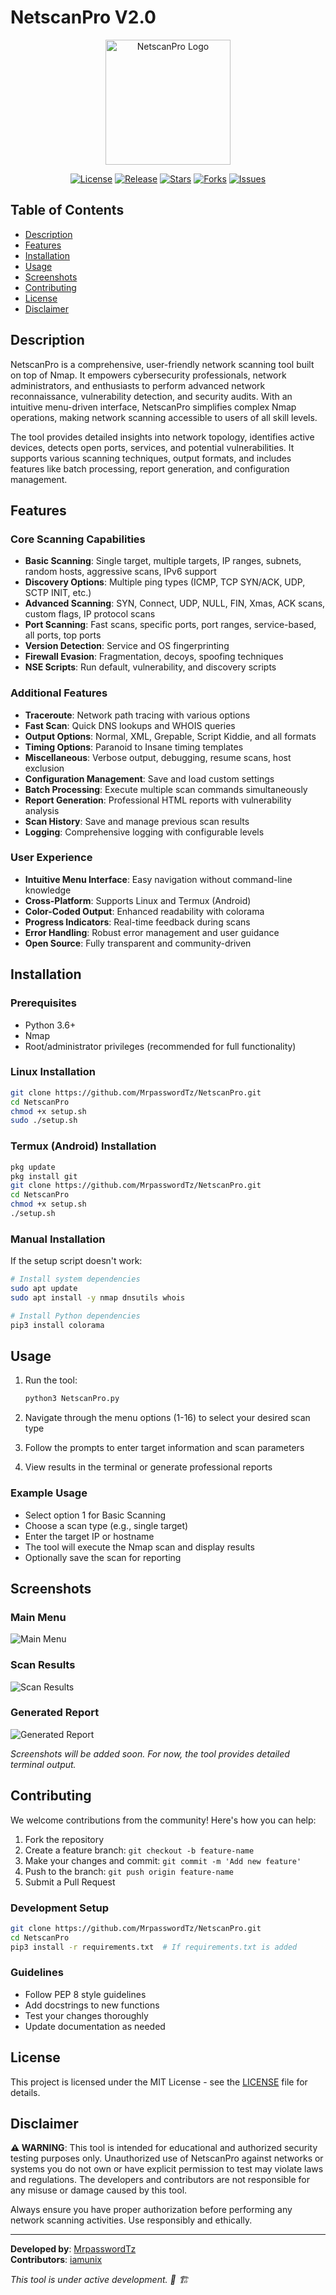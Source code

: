 # NetscanPro V2.0

<p align="center">
  <img src="https://raw.githubusercontent.com/MrpasswordTz/NetscanPro/refs/heads/main/img/netscaN.png" alt="NetscanPro Logo" width="200">
</p>

<p align="center">
  <a href="https://github.com/MrpasswordTz/NetscanPro/blob/main/LICENSE"><img src="https://img.shields.io/github/license/MrpasswordTz/NetscanPro.svg" alt="License"></a>
  <a href="https://github.com/MrpasswordTz/NetscanPro/releases"><img src="https://img.shields.io/github/v/release/MrpasswordTz/NetscanPro" alt="Release"></a>
  <a href="https://github.com/MrpasswordTz/NetscanPro/stargazers"><img src="https://img.shields.io/github/stars/MrpasswordTz/NetscanPro" alt="Stars"></a>
  <a href="https://github.com/MrpasswordTz/NetscanPro/network/members"><img src="https://img.shields.io/github/forks/MrpasswordTz/NetscanPro" alt="Forks"></a>
  <a href="https://github.com/MrpasswordTz/NetscanPro/issues"><img src="https://img.shields.io/github/issues/MrpasswordTz/NetscanPro" alt="Issues"></a>
</p>

## Table of Contents

- [Description](#description)
- [Features](#features)
- [Installation](#installation)
- [Usage](#usage)
- [Screenshots](#screenshots)
- [Contributing](#contributing)
- [License](#license)
- [Disclaimer](#disclaimer)

## Description

NetscanPro is a comprehensive, user-friendly network scanning tool built on top of Nmap. It empowers cybersecurity professionals, network administrators, and enthusiasts to perform advanced network reconnaissance, vulnerability detection, and security audits. With an intuitive menu-driven interface, NetscanPro simplifies complex Nmap operations, making network scanning accessible to users of all skill levels.

The tool provides detailed insights into network topology, identifies active devices, detects open ports, services, and potential vulnerabilities. It supports various scanning techniques, output formats, and includes features like batch processing, report generation, and configuration management.

## Features

### Core Scanning Capabilities
- **Basic Scanning**: Single target, multiple targets, IP ranges, subnets, random hosts, aggressive scans, IPv6 support
- **Discovery Options**: Multiple ping types (ICMP, TCP SYN/ACK, UDP, SCTP INIT, etc.)
- **Advanced Scanning**: SYN, Connect, UDP, NULL, FIN, Xmas, ACK scans, custom flags, IP protocol scans
- **Port Scanning**: Fast scans, specific ports, port ranges, service-based, all ports, top ports
- **Version Detection**: Service and OS fingerprinting
- **Firewall Evasion**: Fragmentation, decoys, spoofing techniques
- **NSE Scripts**: Run default, vulnerability, and discovery scripts

### Additional Features
- **Traceroute**: Network path tracing with various options
- **Fast Scan**: Quick DNS lookups and WHOIS queries
- **Output Options**: Normal, XML, Grepable, Script Kiddie, and all formats
- **Timing Options**: Paranoid to Insane timing templates
- **Miscellaneous**: Verbose output, debugging, resume scans, host exclusion
- **Configuration Management**: Save and load custom settings
- **Batch Processing**: Execute multiple scan commands simultaneously
- **Report Generation**: Professional HTML reports with vulnerability analysis
- **Scan History**: Save and manage previous scan results
- **Logging**: Comprehensive logging with configurable levels

### User Experience
- **Intuitive Menu Interface**: Easy navigation without command-line knowledge
- **Cross-Platform**: Supports Linux and Termux (Android)
- **Color-Coded Output**: Enhanced readability with colorama
- **Progress Indicators**: Real-time feedback during scans
- **Error Handling**: Robust error management and user guidance
- **Open Source**: Fully transparent and community-driven

## Installation

### Prerequisites
- Python 3.6+
- Nmap
- Root/administrator privileges (recommended for full functionality)

### Linux Installation
```bash
git clone https://github.com/MrpasswordTz/NetscanPro.git
cd NetscanPro
chmod +x setup.sh
sudo ./setup.sh
```

### Termux (Android) Installation
```bash
pkg update
pkg install git
git clone https://github.com/MrpasswordTz/NetscanPro.git
cd NetscanPro
chmod +x setup.sh
./setup.sh
```

### Manual Installation
If the setup script doesn't work:
```bash
# Install system dependencies
sudo apt update
sudo apt install -y nmap dnsutils whois

# Install Python dependencies
pip3 install colorama
```

## Usage

1. Run the tool:
   ```bash
   python3 NetscanPro.py
   ```

2. Navigate through the menu options (1-16) to select your desired scan type

3. Follow the prompts to enter target information and scan parameters

4. View results in the terminal or generate professional reports

### Example Usage
- Select option 1 for Basic Scanning
- Choose a scan type (e.g., single target)
- Enter the target IP or hostname
- The tool will execute the Nmap scan and display results
- Optionally save the scan for reporting

## Screenshots

### Main Menu
![Main Menu](https://raw.githubusercontent.com/MrpasswordTz/NetscanPro/refs/heads/main/img/netscaN.png)

### Scan Results
![Scan Results](https://via.placeholder.com/600x400?text=Scan+Results+Example)

### Generated Report
![Generated Report](https://raw.githubusercontent.com/MrpasswordTz/NetscanPro/refs/heads/main/img/res.png)

*Screenshots will be added soon. For now, the tool provides detailed terminal output.*

## Contributing

We welcome contributions from the community! Here's how you can help:

1. Fork the repository
2. Create a feature branch: `git checkout -b feature-name`
3. Make your changes and commit: `git commit -m 'Add new feature'`
4. Push to the branch: `git push origin feature-name`
5. Submit a Pull Request

### Development Setup
```bash
git clone https://github.com/MrpasswordTz/NetscanPro.git
cd NetscanPro
pip3 install -r requirements.txt  # If requirements.txt is added
```

### Guidelines
- Follow PEP 8 style guidelines
- Add docstrings to new functions
- Test your changes thoroughly
- Update documentation as needed

## License

This project is licensed under the MIT License - see the [LICENSE](LICENSE) file for details.

## Disclaimer

**⚠️ WARNING**: This tool is intended for educational and authorized security testing purposes only. Unauthorized use of NetscanPro against networks or systems you do not own or have explicit permission to test may violate laws and regulations. The developers and contributors are not responsible for any misuse or damage caused by this tool.

Always ensure you have proper authorization before performing any network scanning activities. Use responsibly and ethically.

---

**Developed by**: [MrpasswordTz](https://github.com/MrpasswordTz)  
**Contributors**: [iamunix](https://github.com/iamunix)

*This tool is under active development. 🚧 🏗️*
